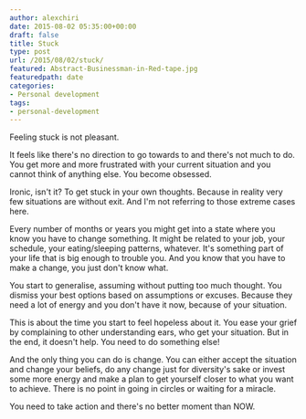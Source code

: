 ```yaml
---
author: alexchiri
date: 2015-08-02 05:35:00+00:00
draft: false
title: Stuck
type: post
url: /2015/08/02/stuck/
featured: Abstract-Businessman-in-Red-tape.jpg
featuredpath: date
categories:
- Personal development
tags:
- personal-development
---
```


Feeling stuck is not pleasant.

It feels like there's no direction to go towards to and there's not much to do. You get more and more frustrated with your current situation and you cannot think of anything else. You become obsessed.

Ironic, isn't it? To get stuck in your own thoughts. Because in reality very few situations are without exit. And I'm not referring to those extreme cases here.

Every number of months or years you might get into a state where you know you have to change something. It might be related to your job, your schedule, your eating/sleeping patterns, whatever. It's something part of your life that is big enough to trouble you. And you know that you have to make a change, you just don't know what.

You start to generalise, assuming without putting too much thought. You dismiss your best options based on assumptions or excuses. Because they need a lot of energy and you don't have it now, because of your situation.

This is about the time you start to feel hopeless about it. You ease your grief by complaining to other understanding ears, who get your situation. But in the end, it doesn't help. You need to do something else!

And the only thing you can do is change. You can either accept the situation and change your beliefs, do any change just for diversity's sake or invest some more energy and make a plan to get yourself closer to what you want to achieve. There is no point in going in circles or waiting for a miracle.

You need to take action and there's no better moment than NOW.
